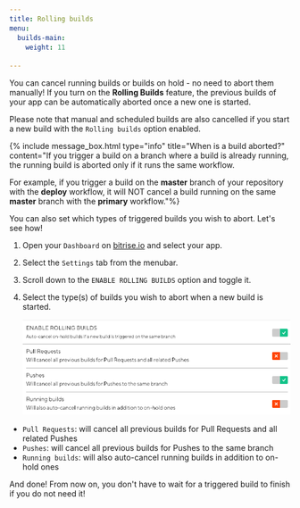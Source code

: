 ```yaml
---
title: Rolling builds
menu:
  builds-main:
    weight: 11

---
```

You can cancel running builds or builds on hold - no need to abort them manually! If you turn on the **Rolling Builds** feature, the previous builds of your app can be automatically aborted once a new one is started.

Please note that manual and scheduled builds are also cancelled if you start a new build with the `Rolling builds` option enabled.

{% include message_box.html type="info" title="When is a build aborted?" content="If you trigger a build on a branch where a build is already running, the running build is aborted only if it runs the same workflow.

For example, if you trigger a build on the **master** branch of your repository with the **deploy** workflow, it will NOT cancel a build running on the same **master** branch with the **primary** workflow."%}

You can also set which types of triggered builds you wish to abort. Let's see how!

1. Open your `Dashboard` on [bitrise.io](https://www.bitrise.io) and select your app.
2. Select the `Settings` tab from the menubar.
3. Scroll down to the `ENABLE ROLLING BUILDS` option and toggle it.
4. Select the type(s) of builds you wish to abort when a new build is started.

   ![](/img/enable-rolling-builds.png)

* `Pull Requests`: will cancel all previous builds for Pull Requests and all related Pushes
* `Pushes`: will cancel all previous builds for Pushes to the same branch
* `Running builds`: will also auto-cancel running builds in addition to on-hold ones

And done! From now on, you don't have to wait for a triggered build to finish if you do not need it!